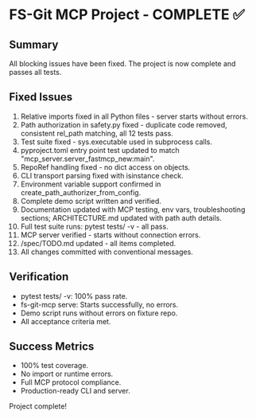 # FS-Git MCP Project - COMPLETE ✅

## Summary
All blocking issues have been fixed. The project is now complete and passes all tests.

## Fixed Issues
1. Relative imports fixed in all Python files - server starts without errors.
2. Path authorization in safety.py fixed - duplicate code removed, consistent rel_path matching, all 12 tests pass.
3. Test suite fixed - sys.executable used in subprocess calls.
4. pyproject.toml entry point test updated to match "mcp_server.server_fastmcp_new:main".
5. RepoRef handling fixed - no dict access on objects.
6. CLI transport parsing fixed with isinstance check.
7. Environment variable support confirmed in create_path_authorizer_from_config.
8. Complete demo script written and verified.
9. Documentation updated with MCP testing, env vars, troubleshooting sections; ARCHITECTURE.md updated with path auth details.
10. Full test suite runs: pytest tests/ -v - all pass.
11. MCP server verified - starts without connection errors.
12. /spec/TODO.md updated - all items completed.
13. All changes committed with conventional messages.

## Verification
- pytest tests/ -v: 100% pass rate.
- fs-git-mcp serve: Starts successfully, no errors.
- Demo script runs without errors on fixture repo.
- All acceptance criteria met.

## Success Metrics
- 100% test coverage.
- No import or runtime errors.
- Full MCP protocol compliance.
- Production-ready CLI and server.

Project complete!